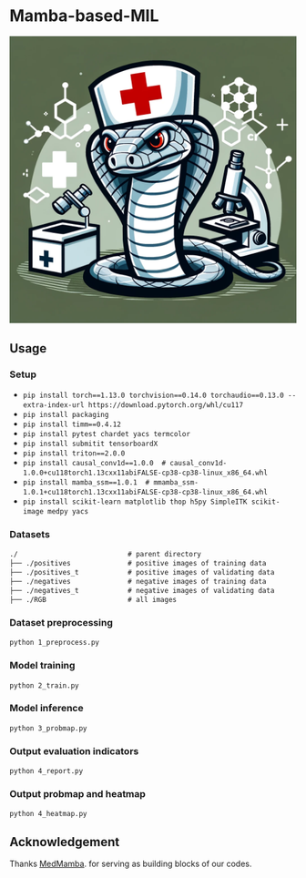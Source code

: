 # Mamba-based-MIL

<p align="center">
<img width="800" alt="Doctor Mamba" src="imgs/Doctor_Mamba.png">
</p>


## Usage 
### Setup 

* `pip install torch==1.13.0 torchvision==0.14.0 torchaudio==0.13.0 --extra-index-url https://download.pytorch.org/whl/cu117`
* `pip install packaging`
* `pip install timm==0.4.12`
* `pip install pytest chardet yacs termcolor`
* `pip install submitit tensorboardX`
* `pip install triton==2.0.0`
* `pip install causal_conv1d==1.0.0  # causal_conv1d-1.0.0+cu118torch1.13cxx11abiFALSE-cp38-cp38-linux_x86_64.whl`
* `pip install mamba_ssm==1.0.1  # mmamba_ssm-1.0.1+cu118torch1.13cxx11abiFALSE-cp38-cp38-linux_x86_64.whl`
* `pip install scikit-learn matplotlib thop h5py SimpleITK scikit-image medpy yacs`

### Datasets
    ./                           # parent directory
    ├── ./positives              # positive images of training data
    ├── ./positives_t            # positive images of validating data
    ├── ./negatives              # negative images of training data
    ├── ./negatives_t            # negative images of validating data
    ├── ./RGB                    # all images

### Dataset preprocessing
```
python 1_preprocess.py
```

### Model training
```
python 2_train.py
```

### Model inference
```
python 3_probmap.py
```

### Output evaluation indicators
```
python 4_report.py
```
### Output probmap and heatmap
```
python 4_heatmap.py
```


## Acknowledgement
Thanks [MedMamba](https://github.com/YubiaoYue/MedMamba.git). for serving as building blocks of our codes.
